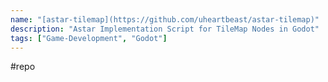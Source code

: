 ```yaml
---
name: "[astar-tilemap](https://github.com/uheartbeast/astar-tilemap)"
description: "Astar Implementation Script for TileMap Nodes in Godot"
tags: ["Game-Development", "Godot"]
---
```

#repo